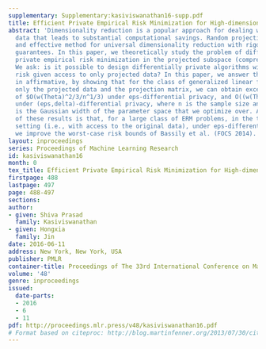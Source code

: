 ```yaml
---
supplementary: Supplementary:kasiviswanathan16-supp.pdf
title: Efficient Private Empirical Risk Minimization for High-dimensional Learning
abstract: 'Dimensionality reduction is a popular approach for dealing with high dimensional
  data that leads to substantial computational savings. Random projections are a simple
  and effective method for universal dimensionality reduction with rigorous theoretical
  guarantees. In this paper, we theoretically study the problem of differentially
  private empirical risk minimization in the projected subspace (compressed domain).
  We ask: is it possible to design differentially private algorithms with small excess
  risk given access to only projected data? In this paper, we answer this question
  in affirmative, by showing that for the class of generalized linear functions, given
  only the projected data and the projection matrix, we can obtain excess risk bounds
  of $O(w(Theta)^2/3/n^1/3) under eps-differential privacy, and O((w(Theta)/n)^1/2)$
  under (eps,delta)-differential privacy, where n is the sample size and w(Theta)
  is the Gaussian width of the parameter space that we optimize over. A simple consequence
  of these results is that, for a large class of ERM problems, in the traditional
  setting (i.e., with access to the original data), under eps-differential privacy,
  we improve the worst-case risk bounds of Bassily et al. (FOCS 2014).'
layout: inproceedings
series: Proceedings of Machine Learning Research
id: kasiviswanathan16
month: 0
tex_title: Efficient Private Empirical Risk Minimization for High-dimensional Learning
firstpage: 488
lastpage: 497
page: 488-497
sections: 
author:
- given: Shiva Prasad
  family: Kasiviswanathan
- given: Hongxia
  family: Jin
date: 2016-06-11
address: New York, New York, USA
publisher: PMLR
container-title: Proceedings of The 33rd International Conference on Machine Learning
volume: '48'
genre: inproceedings
issued:
  date-parts:
  - 2016
  - 6
  - 11
pdf: http://proceedings.mlr.press/v48/kasiviswanathan16.pdf
# Format based on citeproc: http://blog.martinfenner.org/2013/07/30/citeproc-yaml-for-bibliographies/
---
```

